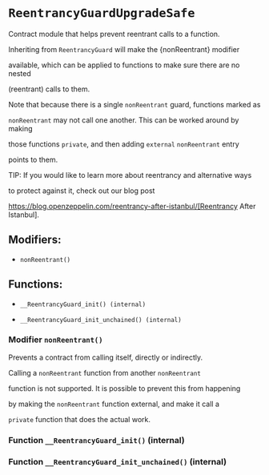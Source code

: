 # `ReentrancyGuardUpgradeSafe`

Contract module that helps prevent reentrant calls to a function.

Inheriting from `ReentrancyGuard` will make the {nonReentrant} modifier

available, which can be applied to functions to make sure there are no nested

(reentrant) calls to them.

Note that because there is a single `nonReentrant` guard, functions marked as

`nonReentrant` may not call one another. This can be worked around by making

those functions `private`, and then adding `external` `nonReentrant` entry

points to them.

TIP: If you would like to learn more about reentrancy and alternative ways

to protect against it, check out our blog post

https://blog.openzeppelin.com/reentrancy-after-istanbul/[Reentrancy After Istanbul].

## Modifiers:

- `nonReentrant()`

## Functions:

- `__ReentrancyGuard_init() (internal)`

- `__ReentrancyGuard_init_unchained() (internal)`

### Modifier `nonReentrant()`

Prevents a contract from calling itself, directly or indirectly.

Calling a `nonReentrant` function from another `nonReentrant`

function is not supported. It is possible to prevent this from happening

by making the `nonReentrant` function external, and make it call a

`private` function that does the actual work.

### Function `__ReentrancyGuard_init()` (internal)

### Function `__ReentrancyGuard_init_unchained()` (internal)
